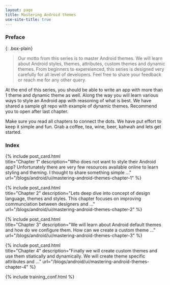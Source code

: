 ```yaml
---
layout: page
title: Mastering Android themes
use-site-title: true
---
```

<!-- If I do not apply any class here, theme is taking it as heading which we want to avoid  -->

### Preface 

{: .box-plain}
>Our motto from this series is to master Android themes. We will learn about Android styles, themes, attributes, custom themes and dynamic themes. From beginners to expereienced, this series is designed very carefully for all level of developers. Feel free to share your feedback or reach me for any other query.

 At the end of this series, you should be able to write an app with more than 1 theme and dynamic theme as well. Along the way you will learn various ways to style an Android app with reasoning of what is best. We have shared a sample git repo with example of dynamic themes. Recommend you to open after last chapter.

Make sure you read all chapters to connect the dots. We have put effort to keep it simple and fun. Grab a coffee, tea, wine, beer, kahwah and lets get started.

### Index

{% include post_card.html 	
title="Chapter 1" 
description="Who does not want to style their Android app? Unfortunately there are very few resources available online to learn styling and theming. I thought to share something simple ..."
url="/blogs/android/ui/mastering-android-themes-chapter-1"
%}

{% include post_card.html 	
title="Chapter 2" 
description="Lets deep dive into concept of design language, themes and styles. This chapter focuses on improving communciation between designers and ..."
url="/blogs/android/ui/mastering-android-themes-chapter-2"
%}

{% include post_card.html 	
title="Chapter 3" 
description="We will learn about Android default themes and how do we configure them. How can we create a custom theme ..."
url="/blogs/android/ui/mastering-android-themes-chapter-3"
%}

{% include post_card.html 	
title="Chapter 4" 
description="Finally we will create custom themes and use them stiatically and dynamically. We will create theme specific attributes and ..."
url="/blogs/android/ui/mastering-android-themes-chapter-4"
%}


{% include training_conf.html %}


